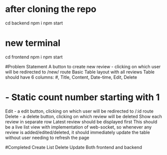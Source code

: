 # after cloning the repo

cd backend
npm i
npm start

# new terminal

cd frontend
npm i
npm start

#Problem Statement
A button to create new review - clicking on which user will be redirected to /new/ route
Basic Table layout with all reviews
Table should have 6 columns: #, Title, Content, Date-time, Edit, Delete
# - Static count number starting with 1
Edit - a edit button, clicking on which user will be redirected to /:id route
Delete - a delete button, clicking on which review will be deleted
Show each review in separate row
Latest review should be displayed first
This should be a live list view with implementation of web-socket, so whenever any review is added/edited/deleted, it should immediately update the table without user needing to refresh the page

#Completed
Create List Delete Update Both frontend and backend

